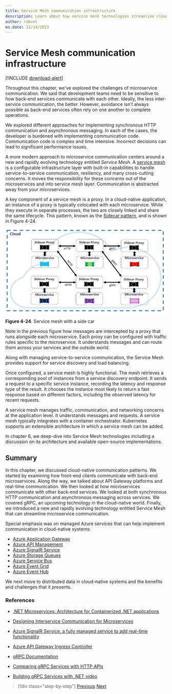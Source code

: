 ```yaml
---
title: Service Mesh communication infrastructure
description: Learn about how service mesh technologies streamline cloud-native microservice communication
author: robvet
ms.date: 12/14/2023
---
```


# Service Mesh communication infrastructure

[!INCLUDE [download-alert](includes/download-alert.md)]

Throughout this chapter, we've explored the challenges of microservice communication. We said that development teams need to be sensitive to how back-end services communicate with each other. Ideally, the less inter-service communication, the better. However, avoidance isn't always possible as back-end services often rely on one another to complete operations.

We explored different approaches for implementing synchronous HTTP communication and asynchronous messaging. In each of the cases, the developer is burdened with implementing communication code. Communication code is complex and time intensive. Incorrect decisions can lead to significant performance issues.

A more modern approach to microservice communication centers around a new and rapidly evolving technology entitled *Service Mesh*. A [service mesh](https://www.nginx.com/blog/what-is-a-service-mesh/) is a configurable infrastructure layer with built-in capabilities to handle service-to-service communication, resiliency, and many cross-cutting concerns. It moves the responsibility for these concerns out of the microservices and into service mesh layer. Communication is abstracted away from your microservices.

A key component of a service mesh is a proxy. In a cloud-native application, an instance of a proxy is typically colocated with each microservice. While they execute in separate processes, the two are closely linked and share the same lifecycle. This pattern, known as the [Sidecar pattern](/azure/architecture/patterns/sidecar), and is shown in Figure 4-24.

![Service mesh with a side car](./media/service-mesh-with-side-car.png)

**Figure 4-24**. Service mesh with a side car

Note in the previous figure how messages are intercepted by a proxy that runs alongside each microservice. Each proxy can be configured with traffic rules specific to the microservice. It understands messages and can route them across your services and the outside world.

Along with managing service-to-service communication, the Service Mesh provides support for service discovery and load balancing.

Once configured, a service mesh is highly functional. The mesh retrieves a corresponding pool of instances from a service discovery endpoint. It sends a request to a specific service instance, recording the latency and response type of the result. It chooses the instance most likely to return a fast response based on different factors, including the observed latency for recent requests.

A service mesh manages traffic, communication, and networking concerns at the application level. It understands messages and requests. A service mesh typically integrates with a container orchestrator. Kubernetes supports an extensible architecture in which a service mesh can be added.

In chapter 6, we deep-dive into Service Mesh technologies including a discussion on its architecture and available open-source implementations.

## Summary

In this chapter, we discussed cloud-native communication patterns. We started by examining how front-end clients communicate with back-end microservices. Along the way, we talked about API Gateway platforms and real-time communication. We then looked at how microservices communicate with other back-end services. We looked at both synchronous HTTP communication and asynchronous messaging across services. We covered gRPC, an upcoming technology in the cloud-native world. Finally, we introduced a new and rapidly evolving technology entitled Service Mesh that can streamline microservice communication.

Special emphasis was on managed Azure services that can help implement communication in cloud-native systems:

- [Azure Application Gateway](/azure/application-gateway/overview)
- [Azure API Management](https://azure.microsoft.com/services/api-management/)
- [Azure SignalR Service](https://azure.microsoft.com/services/signalr-service/)
- [Azure Storage Queues](/azure/storage/queues/storage-queues-introduction)
- [Azure Service Bus](/azure/service-bus-messaging/service-bus-messaging-overview)
- [Azure Event Grid](/azure/event-grid/overview)
- [Azure Event Hub](https://azure.microsoft.com/services/event-hubs/)

We next move to distributed data in cloud-native systems and the benefits and challenges that it presents.

### References

- [.NET Microservices: Architecture for Containerized .NET applications](https://dotnet.microsoft.com/download/thank-you/microservices-architecture-ebook)

- [Designing Interservice Communication for Microservices](/azure/architecture/microservices/design/interservice-communication)

- [Azure SignalR Service, a fully managed service to add real-time functionality](https://azure.microsoft.com/blog/azure-signalr-service-a-fully-managed-service-to-add-real-time-functionality/)

- [Azure API Gateway Ingress Controller](https://azure.github.io/application-gateway-kubernetes-ingress/)

- [gRPC Documentation](https://grpc.io/docs/guides/)

- [Comparing gRPC Services with HTTP APIs](/aspnet/core/grpc/comparison?view=aspnetcore-3.0&preserve-view=false)

- [Building gRPC Services with .NET video](/Shows/The-Cloud-Native-Show/Building-Microservices-with-gRPC-and-NET)

>[!div class="step-by-step"]
>[Previous](grpc.md)
>[Next](distributed-data.md)
